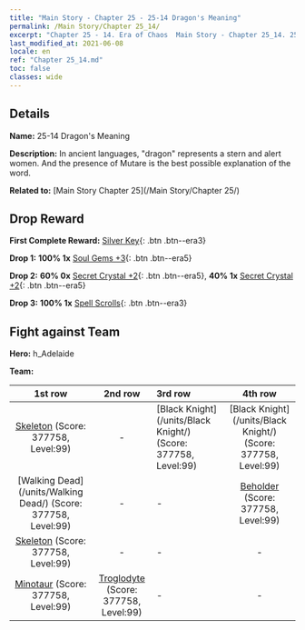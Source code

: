 ```yaml
---
title: "Main Story - Chapter 25 - 25-14 Dragon's Meaning"
permalink: /Main Story/Chapter 25_14/
excerpt: "Chapter 25 - 14. Era of Chaos  Main Story - Chapter 25_14. 25-14 Dragon's Meaning"
last_modified_at: 2021-06-08
locale: en
ref: "Chapter 25_14.md"
toc: false
classes: wide
---
```


## Details

 **Name:** 25-14 Dragon's Meaning

 **Description:** In ancient languages, \"dragon\" represents a stern and alert women. And the presence of Mutare is the best possible explanation of the word.

 **Related to:** [Main Story Chapter 25](/Main Story/Chapter 25/)

## Drop Reward

 **First Complete Reward:** [Silver Key](/Items/con_693/){: .btn .btn--era3}

 **Drop 1:** **100% 1x** [Soul Gems +3](/Items/mat_86/){: .btn .btn--era5}

 **Drop 2:** **60% 0x** [Secret Crystal +2](/Items/mat_80/){: .btn .btn--era5}, **40% 1x** [Secret Crystal +2](/Items/mat_80/){: .btn .btn--era5}

 **Drop 3:** **100% 1x** [Spell Scrolls](/Items/con_694/){: .btn .btn--era3}


## Fight against Team
 **Hero:** h_Adelaide

 **Team:**


  | 1st row | 2nd row | 3rd row | 4th row |
  |:----:|:----:|:----|:----:|
  | [Skeleton](/units/Skeleton/) (Score: 377758, Level:99)  | - | [Black Knight](/units/Black Knight/) (Score: 377758, Level:99)  | [Black Knight](/units/Black Knight/) (Score: 377758, Level:99)  |
  | [Walking Dead](/units/Walking Dead/) (Score: 377758, Level:99)  | - | - | [Beholder](/units/Beholder/) (Score: 377758, Level:99)  |
  | [Skeleton](/units/Skeleton/) (Score: 377758, Level:99)  | - | - | - |
  | [Minotaur](/units/Minotaur/) (Score: 377758, Level:99)  | [Troglodyte](/units/Troglodyte/) (Score: 377758, Level:99)  | - | - |


